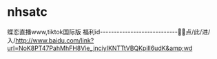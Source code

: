 # nhsatc
蝶恋直播www,tiktok国际版 福利id----------------------------🏈🏈点/此/进/入/http://www.baidu.com/link?url=NoK8PT47PahMhFH8Vie_jnciyIKNTTtVBQKpill6udK&amp;wd
